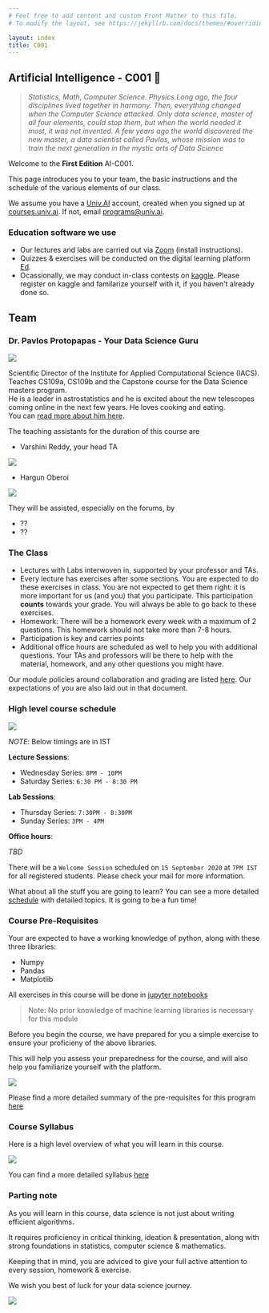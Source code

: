 ```yaml
---
# Feel free to add content and custom Front Matter to this file.
# To modify the layout, see https://jekyllrb.com/docs/themes/#overriding-theme-defaults

layout: index
title: C001
---
```


## Artificial Intelligence - C001 🤖

>*Statistics, Math, Computer Science. Physics.Long ago, the four disciplines lived together in harmony. Then, everything changed when the Computer Science attacked. Only data science, master of all four elements, could stop them, but when the world needed it most, it was not invented. A few years ago the world  discovered the new master, a data scientist called  Pavlos, whose mission was to train the next generation in the mystic arts of Data Science*

Welcome to the **First Edition** AI-C001.

This page introduces you to your team, the basic instructions and the schedule of the various elements of our class.


We assume you have a [Univ.AI](https://courses.univ.ai) account, created when you signed up at [courses.univ.ai](https://courses.univ.ai). If not, email [programs@univ.ai](mailto:programs@univ.ai).



### Education software we use

- Our lectures and labs are carried out via [Zoom](zoom.md) (install instructions).
- Quizzes & exercises will be conducted on the digital learning platform [Ed](https://edstem.org/).
- Ocassionally, we may conduct in-class contests on [kaggle](https://www.kaggle.com/). Please register on kaggle and familarize yourself with it, if you haven't already done so. 


## Team

### Dr. Pavlos Protopapas - Your Data Science Guru

![](https://github.com/hargun3045/blog-dump/blob/master/pavlos-website/pavlosimage.jpeg?raw=true)

Scientific Director of the Institute for
Applied Computational Science (IACS).<br>Teaches CS109a, CS109b and the
Capstone course for the Data Science
masters program. <br>He is a leader in
astrostatistics and he is excited about
the new telescopes coming online in
the next few years. He loves cooking
and eating.
<br>You can [read more about him here](https://www.univ.ai/teams/pavlos-protopapas-2).

The teaching assistants for the duration of this course are

- Varshini Reddy, your head TA

![](https://github.com/hargun3045/blog-dump/blob/master/pavlos-website/varshini.jpeg?raw=true)

- Hargun Oberoi

![](https://github.com/hargun3045/blog-dump/blob/master/pavlos-website/hargun.jpeg?raw=true)


They will be assisted, especially on the forums, by

- ??
- ??

### The Class

- Lectures with Labs interwoven in, supported by your professor and TAs.
- Every lecture has exercises after some sections. You are expected to do these exercises in class. You are not expected to get them right: it is more important for us (and you) that you participate. This participation **counts** towards your grade. You will always be able to go back to these exercises.
- Homework: There will be a homework every week with a maximum of 2 questions. This homework should not take more than 7-8 hours.
- Participation is key and carries points
- Additional office hours are scheduled as well to help you with additional questions.
Your TAs and professors will be there to help with the material, homework, and any other questions you might have.


Our module policies around collaboration and grading are listed [here](policy.md). Our expectations of you are also laid out in that document.

### High level course schedule

![](https://github.com/hargun3045/blog-dump/blob/master/pavlos-website/schedule.jpg?raw=true)

*NOTE*: Below timings are in IST

**Lecture Sessions**: 
- Wednesday Series: ```8PM - 10PM ```
- Saturday Series: ```6:30 PM - 8:30 PM ```

**Lab Sessions**: 
- Thursday Series: ```7:30PM - 8:30PM``` 
- Sunday Series: ```3PM - 4PM```

**Office hours**: 

*TBD*

There will be a ```Welcome Session``` scheduled on ```15 September 2020``` at ``` 7PM IST ``` for all registered students. Please check your mail for more information. 

What about all the stuff you are going to learn? You can see a more detailed [schedule](schedule.md) with detailed topics. It is going to be a fun time!

### Course Pre-Requisites 

Your are expected to have a working knowledge of python, along with these three libraries:

- Numpy
- Pandas
- Matplotlib

All exercises in this course will be done in [jupyter notebooks](https://jupyter.org/)

> Note: No prior knowledge of machine learning libraries is necessary for this module


Before you begin the course, we have prepared for you a simple exercise to ensure your proficieny of the above libraries. 

This will help you assess your preparedness for the course, and will also help you familiarize yourself with the platform.

![](https://github.com/hargun3045/blog-dump/blob/master/pavlos-website/edplatform.jpeg?raw=true)

Please find a more detailed summary of the pre-requisites for this program [here]() 



### Course Syllabus

Here is a high level overview of what you will learn in this course.

![](https://github.com/hargun3045/blog-dump/blob/master/pavlos-website/content.jpeg?raw=true)

You can find a more detailed syllabus [here]()


### Parting note

As you will learn in this course, data science is not just about writing efficient algorithms.

It requires proficiency in critical thinking, ideation & presentation, along with strong foundations in statistics, computer science & mathematics.

Keeping that in mind, you are adviced to give your full active attention to every session, homework & exercise.

We wish you best of luck for your data science journey.

![](https://github.com/hargun3045/blog-dump/blob/master/pavlos-website/end.jpeg?raw=true)